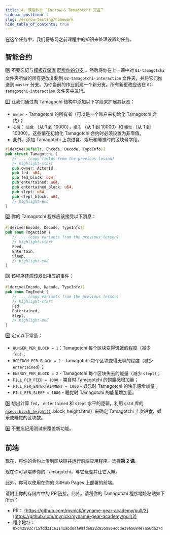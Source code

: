 ```yaml
---
title: 4. 课后作业 “Escrow & Tamagotchi 交互”
sidebar_position: 2
slug: /escrow-testing/homework
hide_table_of_contents: true
---
```


在这个任务中，我们将练习之前课程中的知识来处理设置的任务。

## 智能合约

0️⃣ 不要忘记与[模板存储库](https://github.com/gear-foundation/dapps-template-gear-academy) [同步你的分支](https://docs.github.com/en/pull-requests/collaborating-with-pull-requests/working-with-forks/syncing-a-fork) 。然后将你在上一课中对 `01-tamagotchi` 文件夹所做的所有更改复制到 `02-tamagotchi-interaction` 文件夹，并将它们推送到 `master` 分支。为你当前的作业创建一个新分支。所有新更改应该在 `02-tamagotchi-interaction` 文件夹中进行。

1️⃣ 让我们通过向 Tamagochi 结构中添加以下字段来扩展其状态：

- `owner` - Tamagotchi 的所有者（可以是一个账户来初始化 Tamagotchi 合约）；
- `心情`： `进食` （从 1 到 10000），`娱乐` （从 1 到 10000）和 `睡觉` （从 1 到 10000）。这些值在初始化 Tamagotchi 合约时必须设置为非零值。
- 此外，添加 Tamagotchi 上次进食、娱乐和睡觉时的区块号字段。

```rust title="02-tamagotchi-interaction/io/src/lib.rs"
#[derive(Default, Encode, Decode, TypeInfo)]
pub struct Tamagotchi {
   // ... (copy fields from the previous lesson)
   // highlight-start
   pub owner: ActorId,
   pub fed: u64,
   pub fed_block: u64,
   pub entertained: u64,
   pub entertained_block: u64,
   pub slept: u64,
   pub slept_block: u64,
   // highlight-end
}
```

2️⃣ 你的 Tamagotchi 程序应该接受以下消息：

```rust title="02-tamagotchi-interaction/io/src/lib.rs"
#[derive(Encode, Decode, TypeInfo)]
pub enum TmgAction {
   // ... (copy variants from the previous lesson)
   // highlight-start
   Feed,
   Entertain,
   Sleep,
   // highlight-end
}
```

3️⃣ 该程序还应该发出相应的事件：

```rust title="02-tamagotchi-interaction/io/src/lib.rs"
#[derive(Encode, Decode, TypeInfo)]
pub enum TmgEvent {
   // ... (copy variants from the previous lesson)
   // highlight-start
   Fed,
   Entertained,
   Slept,
   // highlight-end
}
```

4️⃣ 定义以下常量：

- `HUNGER_PER_BLOCK = 1`：Tamagotchi 每个区块变得饥饿的程度（减少 `fed`）；
- `BOREDOM_PER_BLOCK = 2` - Tamagotchi 每个区块变得无聊的程度（减少 `entertained`）；
- `ENERGY_PER_BLOCK = 2` - Tamagotchi 每个区块失去的能量（减少 `slept`）；
- `FILL_PER_FEED = 1000` - 喂食时 Tamagotchi 的饱腹感增加量；
- `FILL_PER_ENTERTAINMENT = 1000` - 娱乐时 Tamagotchi 的快乐感增加量；
- `FILL_PER_SLEEP = 1000` - 睡觉时 Tamagotchi 的能量增加量。

5️⃣ 想出计算 `fed`， `entertained` 和 `slept` 水平的逻辑。利用 `gstd` 库的 [`exec::block_height()`](https://docs.gear.rs/gstd/exec/fn.block_height.html) .block_height.html）来确定 Tamagotchi 上次进食、娱乐或睡觉的区块数。

6️⃣ 不要忘记用测试来覆盖新功能。

## 前端

现在，将你的合约上传到区块链并运行前端应用程序。选择**第 2 课**。

现在你可以喂养你的 Tamagotchi，与它玩耍并让它入睡。

此外，你可以使用在你的 GitHub Pages 上部署的前端。

请附上你的存储库中的 PR 链接。此外，请将你的 Tamagotchi 程序地址粘贴如下所示：

- PR： [https://github.com/mynick/myname-gear-academy/pull/2](https://github.com/mynick/myname-gear-academy/pull/2)
- 程序地址： `0xd43593c715fdd31c61141abd04a99fd6822c8558854ccde39a5684e7a56da27d`
